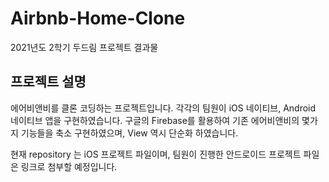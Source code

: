 # Airbnb-Home-Clone

2021년도 2학기 두드림 프로젝트 결과물

## 프로젝트 설명

에어비앤비를 클론 코딩하는 프로젝트입니다. 각각의 팀원이 iOS 네이티브, Android 네이티브 앱을 구현하였습니다. 구글의 Firebase를 활용하여 기존 에어비앤비의 몇가지 기능들을 축소 구현하였으며, View 역시 단순화 하였습니다.

현재 repository 는 iOS 프로젝트 파일이며, 팀원이 진행한 안드로이드 프로젝트 파일은 링크로 첨부할 예정입니다.

